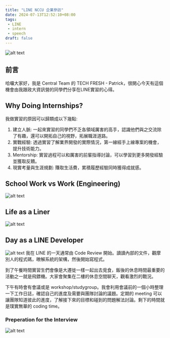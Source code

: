 ```yaml
---
title: "LINE NCCU 企業參訪"
date: 2024-07-13T12:52:10+08:00
tags:
 - LINE
 - intern
 - speech
draft: false
---
```

![alt text](../../images/NCCU-LINE-visit-group-photo.png)
## 前言
哈囉大家好，我是 Central Team 的 TECH FRESH - Patrick，很開心今天有這個機會由我跟政大資訊營的同學們分享在LINE實習的心得。
## Why Doing Internships?
我做實習的原因可以歸類成以下幾點:
1. 建立人脈: 一起來實習的同學們不乏各領域厲害的高手，認識他們與之交流除了有趣，還可以開拓自己的視野，拓展職涯道路。
2. 實戰經驗: 透過實習了解業界開發的實際情況，第一線經手上線專案的機會，提升技術能力。
3. Mentorship: 實習過程可以和厲害的前輩指導討論，可以學習到更多開發經驗並獲取反饋。
4. 現實考量與生涯規劃: 賺取生活費，累積履歷經驗同時獲得成就感。
## School Work vs Work (Engineering)
![alt text](../../images/code-quality-meme.png)
## Life as a Liner
![alt text](../../images/life-as-a-liner.png)
## Day as a LINE Developer
![alt text](../../images/day-as-a-LINE-dev.png)
我在 LINE 的一天通常由 Code Review 開始。讀讀內部的文件，觀摩別人的程式碼，暸解系統的架構，然後開始寫程式。  

到了午餐時間實習生們會像是大遷徙一樣一起出去覓食，飯後的休息時間最重要的活動之一就是飛鏢機。大家會聚集在二樓的休息空間聊天，觀看激烈的戰況。

下午有時會有會議或是 workshop/studygroup。我會利用會議前的一個小時整理一下工作日誌，確認自己的進度及需要與團隊討論的議題。定期的 meeting 可以讓團隊知道彼此的進度，了解接下來的目標和碰到的問題解法討論。剩下的時間就是璞實無華的 coding time。
### Preperation for the Interview

![alt text](../../images/preperation-for-the-interview.png)
